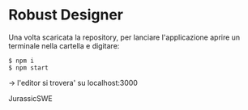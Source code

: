 # Robust Designer

Una volta scaricata la repository, per lanciare l'applicazione aprire un terminale nella cartella e digitare:

    $ npm i
    $ npm start

-> l'editor si trovera' su localhost:3000

JurassicSWE
